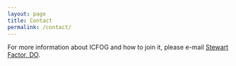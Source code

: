 ```yaml
---
layout: page
title: Contact
permalink: /contact/
---
```


For more information about ICFOG and how to join it, please e-mail [Stewart Factor, DO](mailto:sfactor@emory.edu).